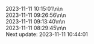 2023-11-11 10:15:01\n\n  
2023-11-11 09:26:56\n\n  
2023-11-11 09:13:40\n\n  
2023-11-11 08:29:45\n\n  
Next update: 2023-11-11 10:44:01
